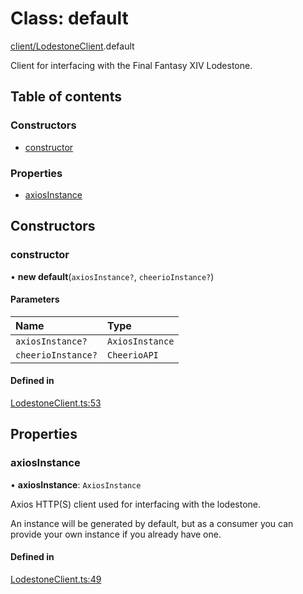 # Class: default

[client/LodestoneClient](../modules/client_LodestoneClient.md).default

Client for interfacing with the Final Fantasy XIV Lodestone.

## Table of contents

### Constructors

- [constructor](client_LodestoneClient.default.md#constructor)

### Properties

- [axiosInstance](client_LodestoneClient.default.md#axiosinstance)

## Constructors

### constructor

• **new default**(`axiosInstance?`, `cheerioInstance?`)

#### Parameters

| Name | Type |
| :------ | :------ |
| `axiosInstance?` | `AxiosInstance` |
| `cheerioInstance?` | `CheerioAPI` |

#### Defined in

[LodestoneClient.ts:53](https://github.com/XIVStats/lodestone/blob/8080601/src/client/LodestoneClient.ts#L53)

## Properties

### axiosInstance

• **axiosInstance**: `AxiosInstance`

Axios HTTP(S) client used for interfacing with the lodestone.

An instance will be generated by default, but as a consumer you can provide your own instance if you already have one.

#### Defined in

[LodestoneClient.ts:49](https://github.com/XIVStats/lodestone/blob/8080601/src/client/LodestoneClient.ts#L49)
